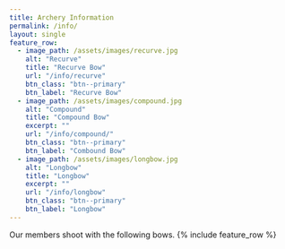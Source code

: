 ```yaml
---
title: Archery Information
permalink: /info/
layout: single
feature_row:
  - image_path: /assets/images/recurve.jpg
    alt: "Recurve"
    title: "Recurve Bow"
    url: "/info/recurve"
    btn_class: "btn--primary"
    btn_label: "Recurve Bow"
  - image_path: /assets/images/compound.jpg
    alt: "Compound"
    title: "Compound Bow"
    excerpt: ""
    url: "/info/compound/"
    btn_class: "btn--primary"
    btn_label: "Combound Bow"
  - image_path: /assets/images/longbow.jpg
    alt: "Longbow"
    title: "Longbow"
    excerpt: ""
    url: "/info/longbow"
    btn_class: "btn--primary"
    btn_label: "Longbow"
---
```

Our members shoot with the following bows.
{% include feature_row %}
